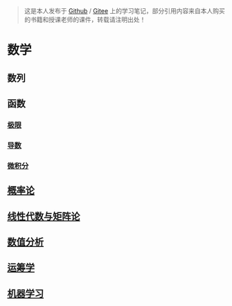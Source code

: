 <link rel='stylesheet' href='../style/index.css'>

>这是本人发布于 [Github](https://github.com/zhmhbest/HelloMathematics) / [Gitee](https://gitee.com/zhmhbest/HelloMathematics) 上的学习笔记，部分引用内容来自本人购买的书籍和授课老师的课件，转载请注明出处！

# 数学

## 数列

## 函数

### [极限](./Function/Limit.html)

### [导数](./Function/Derivative.html)

### [微积分](./Function/Calculus.html)

## [概率论](./Probability/index.html)

## [线性代数与矩阵论](./LinearAlgebra/index.html)

## [数值分析](./DataAnalysis/index.html)

## [运筹学](./OperationsResearch/index.html)

## [机器学习](./MachineLearning/index.html)
